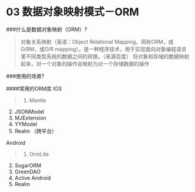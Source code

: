 # 03 数据对象映射模式－ORM
###什么是数据对象映射（ORM）?

> 对象关系映射（英语：Object Relational Mapping，简称ORM，或O/RM，或O/R mapping），是一种程序技术，用于实现面向对象编程语言里不同类型系统的数据之间的转换。（来源百度） 
> 将对象和存储的数据映射起来，对一个对象的操作会映射为对一个存储数据的操作

###使用的场景?

####常用的ORM库
IOS


> 1. Mantle
2. JSONModel
3. MJExtension
4. YYModel
5. Realm （跨平台）

Android

> 1. OrmLite
2. SugarORM
3. GreenDAO
4. Active Android
5. Realm





